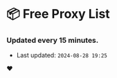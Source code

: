 # :package: Free Proxy List
### Updated every 15 minutes.

- Last updated: `2024-08-28 19:25`

:heart:
